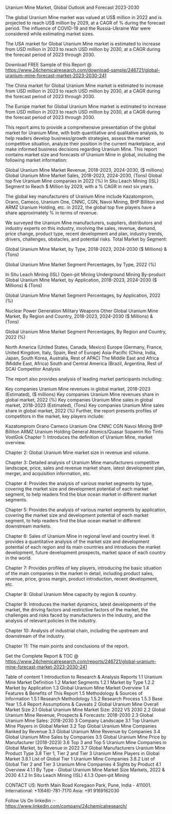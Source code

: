 Uranium Mine Market, Global Outlook and Forecast 2023-2030

The global Uranium Mine market was valued at US$ million in 2022 and is projected to reach US$ million by 2029, at a CAGR of % during the forecast period. The influence of COVID-19 and the Russia-Ukraine War were considered while estimating market sizes.

The USA market for Global Uranium Mine market is estimated to increase from USD million in 2023 to reach USD million by 2030, at a CAGR during the forecast period of 2023 through 2030.

Download FREE Sample of this Report @ https://www.24chemicalresearch.com/download-sample/246721/global-uranium-mine-forecast-market-2023-2030-241

The China market for Global Uranium Mine market is estimated to increase from USD million in 2023 to reach USD million by 2030, at a CAGR during the forecast period of 2023 through 2030.

The Europe market for Global Uranium Mine market is estimated to increase from USD million in 2023 to reach USD million by 2030, at a CAGR during the forecast period of 2023 through 2030.

This report aims to provide a comprehensive presentation of the global market for Uranium Mine, with both quantitative and qualitative analysis, to help readers develop business/growth strategies, assess the market competitive situation, analyze their position in the current marketplace, and make informed business decisions regarding Uranium Mine. This report contains market size and forecasts of Uranium Mine in global, including the following market information:

Global Uranium Mine Market Revenue, 2018-2023, 2024-2030, ($ millions)
Global Uranium Mine Market Sales, 2018-2023, 2024-2030, (Tons)
Global top five Uranium Mine companies in 2022 (%)
In Situ Leach Mining (ISL) Segment to Reach $ Million by 2029, with a % CAGR in next six years.

The global key manufacturers of Uranium Mine include Kazatomprom, Orano, Cameco, Uranium One, CNNC, CGN, Navoi Mining, BHP Billiton and ARMZ Uranium Holding, etc. in 2022, the global top five players have a share approximately % in terms of revenue.

We surveyed the Uranium Mine manufacturers, suppliers, distributors and industry experts on this industry, involving the sales, revenue, demand, price change, product type, recent development and plan, industry trends, drivers, challenges, obstacles, and potential risks. Total Market by Segment:

Global Uranium Mine Market, by Type, 2018-2023, 2024-2030 ($ Millions) & (Tons)

Global Uranium Mine Market Segment Percentages, by Type, 2022 (%)

In Situ Leach Mining (ISL)
Open-pit Mining
Underground Mining
By-product
Global Uranium Mine Market, by Application, 2018-2023, 2024-2030 ($ Millions) & (Tons)

Global Uranium Mine Market Segment Percentages, by Application, 2022 (%)

Nuclear Power Generation
Military Weapons
Other
Global Uranium Mine Market, By Region and Country, 2018-2023, 2024-2030 ($ Millions) & (Tons)

Global Uranium Mine Market Segment Percentages, By Region and Country, 2022 (%)

North America (United States, Canada, Mexico)
Europe (Germany, France, United Kingdom, Italy, Spain, Rest of Europe)
Asia-Pacific (China, India, Japan, South Korea, Australia, Rest of APAC)
The Middle East and Africa (Middle East, Africa)
South and Central America (Brazil, Argentina, Rest of SCA)
Competitor Analysis

The report also provides analysis of leading market participants including:

Key companies Uranium Mine revenues in global market, 2018-2023 (Estimated), ($ millions)
Key companies Uranium Mine revenues share in global market, 2022 (%)
Key companies Uranium Mine sales in global market, 2018-2023 (Estimated), (Tons)
Key companies Uranium Mine sales share in global market, 2022 (%)
Further, the report presents profiles of competitors in the market, key players include:

Kazatomprom
Orano
Cameco
Uranium One
CNNC
CGN
Navoi Mining
BHP Billiton
ARMZ Uranium Holding
General Atomics/Quasar
Sopamin
Rio Tinto
VostGok
Chapter 1: Introduces the definition of Uranium Mine, market overview.

Chapter 2: Global Uranium Mine market size in revenue and volume.

Chapter 3: Detailed analysis of Uranium Mine manufacturers competitive landscape, price, sales and revenue market share, latest development plan, merger, and acquisition information, etc.

Chapter 4: Provides the analysis of various market segments by type, covering the market size and development potential of each market segment, to help readers find the blue ocean market in different market segments.

Chapter 5: Provides the analysis of various market segments by application, covering the market size and development potential of each market segment, to help readers find the blue ocean market in different downstream markets.

Chapter 6: Sales of Uranium Mine in regional level and country level. It provides a quantitative analysis of the market size and development potential of each region and its main countries and introduces the market development, future development prospects, market space of each country in the world.

Chapter 7: Provides profiles of key players, introducing the basic situation of the main companies in the market in detail, including product sales, revenue, price, gross margin, product introduction, recent development, etc.

Chapter 8: Global Uranium Mine capacity by region & country.

Chapter 9: Introduces the market dynamics, latest developments of the market, the driving factors and restrictive factors of the market, the challenges and risks faced by manufacturers in the industry, and the analysis of relevant policies in the industry.

Chapter 10: Analysis of industrial chain, including the upstream and downstream of the industry.

Chapter 11: The main points and conclusions of the report.

Get the Complete Report & TOC @ https://www.24chemicalresearch.com/reports/246721/global-uranium-mine-forecast-market-2023-2030-241

Table of content
1 Introduction to Research & Analysis Reports
1.1 Uranium Mine Market Definition
1.2 Market Segments
1.2.1 Market by Type
1.2.2 Market by Application
1.3 Global Uranium Mine Market Overview
1.4 Features & Benefits of This Report
1.5 Methodology & Sources of Information
1.5.1 Research Methodology
1.5.2 Research Process
1.5.3 Base Year
1.5.4 Report Assumptions & Caveats
2 Global Uranium Mine Overall Market Size
2.1 Global Uranium Mine Market Size: 2022 VS 2030
2.2 Global Uranium Mine Revenue, Prospects & Forecasts: 2018-2030
2.3 Global Uranium Mine Sales: 2018-2030
3 Company Landscape
3.1 Top Uranium Mine Players in Global Market
3.2 Top Global Uranium Mine Companies Ranked by Revenue
3.3 Global Uranium Mine Revenue by Companies
3.4 Global Uranium Mine Sales by Companies
3.5 Global Uranium Mine Price by Manufacturer (2018-2023)
3.6 Top 3 and Top 5 Uranium Mine Companies in Global Market, by Revenue in 2022
3.7 Global Manufacturers Uranium Mine Product Type
3.8 Tier 1, Tier 2 and Tier 3 Uranium Mine Players in Global Market
3.8.1 List of Global Tier 1 Uranium Mine Companies
3.8.2 List of Global Tier 2 and Tier 3 Uranium Mine Companies
4 Sights by Product
4.1 Overview
4.1.1 By Type - Global Uranium Mine Market Size Markets, 2022 & 2030
4.1.2 In Situ Leach Mining (ISL)
4.1.3 Open-pit Mining

CONTACT US:
North Main Road Koregaon Park, Pune, India - 411001.
International: +1(646)-781-7170
Asia: +91 9169162030

Follow Us On linkedin :- https://www.linkedin.com/company/24chemicalresearch/
